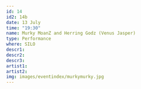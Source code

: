 ```yaml
---
id: 14
id2: 14b
date: 13 July
time: "19:30"
name: Murky MoanZ and Herring Godz (Venus Jasper)
type: Performance
where: SILO
descr1: 
descr2: 
descr3: 
artist1:
artist2:
img: images/eventindex/murkymurky.jpg
---
```

